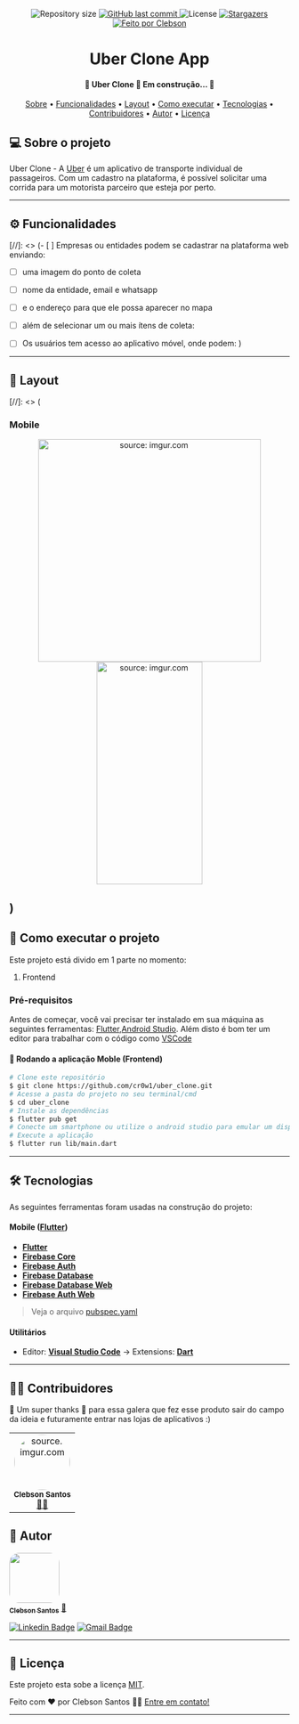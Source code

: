 <p align="center">

  <img alt="Repository size" src="https://img.shields.io/github/repo-size/cr0w1/plant_app">
  
  <a href="https://github.com/tgmarinho/README-ecoleta/commits/master">
    <img alt="GitHub last commit" src="https://img.shields.io/github/last-commit/cr0w1/plant_app">
  </a>
    
   <img alt="License" src="https://img.shields.io/badge/license-MIT-brightgreen">
   <a href="https://github.com/cr0w1/plant_app/stargazers">
    <img alt="Stargazers" src="https://img.shields.io/github/stars/cr0w1/plant_app?style=social">
  </a>

  <a href="https://www.instagram.com/cr0w01/">
    <img alt="Feito por Clebson" src="https://img.shields.io/badge/feito%20por-Clebson-%237519C1">
  </a>
 
  
 
</p>
<h1 align="center">Uber Clone App</h1>

<h4 align="center"> 
	🚧  Uber Clone 🚀 Em construção...  🚧
</h4>

<p align="center">
 <a href="#-sobre-o-projeto">Sobre</a> •
 <a href="#-funcionalidades">Funcionalidades</a> •
 <a href="#-layout">Layout</a> • 
 <a href="#-como-executar-o-projeto">Como executar</a> • 
 <a href="#-tecnologias">Tecnologias</a> • 
 <a href="#-contribuidores">Contribuidores</a> • 
 <a href="#-autor">Autor</a> • 
 <a href="#user-content--licença">Licença</a>
</p>


## 💻 Sobre o projeto

 Uber Clone - A [Uber](https://www.uber.com/br/pt-br/?utm_campaign=CM2057687-search-google-brand_25_-99_BR-National_driver_web_acq_cpc_pt-BR_Generic_Exact_uber_kwd-169801042_581521659320_134136106278_e_c&utm_source=AdWords_Brand) é um aplicativo de transporte individual de passageiros. Com um cadastro na plataforma, é possível solicitar uma corrida para um motorista parceiro que esteja por perto.



---

## ⚙️ Funcionalidades
[//]: <> (- [ ] Empresas ou entidades podem se cadastrar na plataforma web enviando:
  - [ ] uma imagem do ponto de coleta
  - [ ] nome da entidade, email e whatsapp
  - [ ] e o endereço para que ele possa aparecer no mapa
  - [ ] além de selecionar um ou mais ítens de coleta: 


- [ ] Os usuários tem acesso ao aplicativo móvel, onde podem:
)
---

## 🎨 Layout
[//]: <> (
### Mobile

<p align="center">
  <a href="https://imgur.com/WDzm4gX"><img src="https://i.imgur.com/WDzm4gX.png" title="source: imgur.com" height="400px"/></a>
  <a href="https://imgur.com/fS3tup1"><img src="https://i.imgur.com/fS3tup1.png" title="source: imgur.com" height="400px" width="190px"/></a>
</p>

)
---

## 🚀 Como executar o projeto

Este projeto está divido em 1 parte no momento:
1. Frontend


### Pré-requisitos

Antes de começar, você vai precisar ter instalado em sua máquina as seguintes ferramentas:
[Flutter](https://docs.flutter.dev/get-started/install),[Android Studio](https://developer.android.com/studio). 
Além disto é bom ter um editor para trabalhar com o código como [VSCode](https://code.visualstudio.com/)


#### 🧭 Rodando a aplicação Moble (Frontend)

```bash
# Clone este repositório
$ git clone https://github.com/cr0w1/uber_clone.git
# Acesse a pasta do projeto no seu terminal/cmd
$ cd uber_clone
# Instale as dependências
$ flutter pub get
# Conecte um smartphone ou utilize o android studio para emular um dispositivo android
# Execute a aplicação
$ flutter run lib/main.dart
```

---

## 🛠 Tecnologias

As seguintes ferramentas foram usadas na construção do projeto:

#### [](https://github.com/tgmarinho/Ecoleta#mobile-react-native--typescript)**Mobile**  ([Flutter](https://flutter.dev))

-   **[Flutter](https://flutter.dev)**
-   **[Firebase Core](https://pub.dev/packages/flutter_svg)**
-   **[Firebase Auth](https://pub.dev/packages/flutter_svg)**
-   **[Firebase Database](https://pub.dev/packages/firebase_database)**
-   **[Firebase Database Web](https://pub.dev/packages/firebase_database_web)**
-   **[Firebase Auth Web](https://pub.dev/packages/firebase_auth_web)**

> Veja o arquivo  [pubspec.yaml](https://github.com/cr0w1/plant_app/blob/main/pubspec.yaml)
#### [](https://github.com/tgmarinho/Ecoleta#utilit%C3%A1rios)**Utilitários**

-   Editor:  **[Visual Studio Code](https://code.visualstudio.com/)**  → Extensions: **[Dart](https://marketplace.visualstudio.com/items?itemName=Dart-Code.dart-code)**

---

## 👨‍💻 Contribuidores

💜 Um super thanks 👏 para essa galera que fez esse produto sair do campo da ideia e futuramente entrar nas lojas de aplicativos :)

<table>
  <tr>
    <td align="center"><a href="https://rocketseat.com.br"><a href="https://imgur.com/gf6BsdT"><img style="border-radius: 50%;" src="https://i.imgur.com/gf6BsdT.jpg" title="source: imgur.com" width="100" height="auto"/></a><br /><sub><b>Clebson Santos</b></sub></a><br /><a href="#" title="Clebson">👨‍🚀</a></td>
  </tr>
</table>


## 🦸 Autor

<a href="https://blog.rocketseat.com.br/author/thiago/">
 <img style="border-radius: 20%;" src="https://i.imgur.com/gf6BsdT.jpg/u/380327?s=460&u=61b426b901b8fe02e12019b1fdb67bf0072d4f00&v=4" width="90px;" alt=""/>
 <br />
 <sub><b>Clebson Santos</b></sub></a> <a href="https://blog.rocketseat.com.br/author/thiago/" title="Rocketseat">🚀</a>
 <br />


[![Linkedin Badge](https://img.shields.io/badge/-Clebson-blue?style=flat-square&logo=Linkedin&logoColor=white&link=https://www.linkedin.com/in/tgmarinho/)](https://www.linkedin.com/in/tgmarinho/) 
[![Gmail Badge](https://img.shields.io/badge/-clebsonjose30@gmail.com-c14438?style=flat-square&logo=Gmail&logoColor=white&link=mailto:clebsonjose30@gmail.com)](mailto:clebsonjose30@gmail.com)

---

## 📝 Licença

Este projeto esta sobe a licença [MIT](./LICENSE).

Feito com ❤️ por Clebson Santos 👋🏽 [Entre em contato!](https://www.linkedin.com/in/clebson-santos-33123a214/)

---